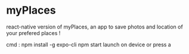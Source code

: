 # myPlaces
react-native version of myPlaces, an app to save photos and location of your prefered places !

cmd : npm install -g expo-cli
      npm start
      launch on device or press a